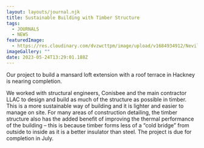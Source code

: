 ```yaml
---
layout: layouts/journal.njk
title: Sustainable Building with Timber Structure
tags:
  - JOURNALS
  - NEWS
featuredImage:
  - https://res.cloudinary.com/dvzwcttpm/image/upload/v1684934912/Nevill_Road_Architecture_Sustainability_mpyxjy.jpg
imageGallery: ""
date: 2023-05-24T13:29:01.188Z
---
```

Our project to build a mansard loft extension with a roof terrace in Hackney is nearing completion. 

We worked with structural engineers, Conisbee and the main contractor LLAC to design and build as much of the structure as possible in timber. This is a more sustainable way of building and it is lighter and easier to manage on site. For many areas of construction detailing, the timber structure also has the added benefit of improving the thermal performance of the building – this is because timber forms less of a “cold bridge” from outside to inside as it is a better insulator than steel. The project is due for completion in July.